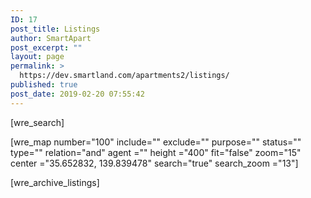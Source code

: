 ```yaml
---
ID: 17
post_title: Listings
author: SmartApart
post_excerpt: ""
layout: page
permalink: >
  https://dev.smartland.com/apartments2/listings/
published: true
post_date: 2019-02-20 07:55:42
---
```

[wre_search]

[wre_map number="100" include="" exclude="" purpose="" status="" type="" relation="and" agent ="" height ="400" fit="false" zoom="15" center ="35.652832, 139.839478" search="true" search_zoom ="13"]

[wre_archive_listings]